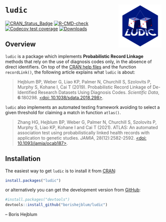 
<!-- README.md is generated from README.Rmd. Please edit that file -->

# `ludic` <a><img src='man/figures/logo.svg' align="right" height="139" /></a>

<!-- badges: start -->

[![CRAN_Status_Badge](http://www.r-pkg.org/badges/version/ludic)](https://cran.r-project.org/package=ludic)
[![R-CMD-check](https://github.com/borishejblum/ludic/actions/workflows/R-CMD-check.yaml/badge.svg)](https://github.com/borishejblum/ludic/actions/workflows/R-CMD-check.yaml)
[![Codecov test
coverage](https://codecov.io/gh/borishejblum/ludic/graph/badge.svg)](https://app.codecov.io/gh/borishejblum/ludic)
[![Downloads](https://cranlogs.r-pkg.org/badges/ludic?color=blue)](https://www.r-pkg.org/pkg/ludic)
<!-- badges: end -->

## Overview

`ludic` is a package which implements **Probabilistic Record Linkage**
methods that rely on the use of diagnosis codes only, in the absence of
direct identifiers. On top of the [CRAN help
files](https://cran.r-project.org/package=ludic) and the function
`recordLink()`, the following article explains what `ludic` is about:

> Hejblum BP, Weber G, Liao KP, Palmer N, Churchill S, Szolovits P,
> Murphy S, Kohane I, Cai T (2019). Probabilistic Record Linkage of
> De-Identified Research Datasets Using Diagnosis Codes. *Scientific
> Data*, **6**:180298. [\<doi:
> 10.1038/sdata.2018.298\>](https://doi.org/10.1038/sdata.2018.298).

`ludic` also implements an automated testing framework avoiding to
select a given threshold for claiming a match in function `atlas()`.

> Zhang HG, Hejblum BP, Weber G, Palmer N, Churchill S, Szolovits P,
> Murphy S, Liao KP, Kohane I and Cai T (2021). ATLAS: An automated
> association test using probabilistically linked health records with
> application to genetic studies. *JAMIA*, 28(12):2582-2592. [\<doi:
> 10.1093/jamia/ocab187\>](https://doi.org/10.1093/jamia/ocab187).

## Installation

The easiest way to get `ludic` is to install it from
[CRAN](https://cran.r-project.org/package=ludic):

``` r
install.packages("ludic")
```

or alternatively you can get the development version from
[GitHub](https://github.com/borishejblum/ludic):

``` r
#install.packages("devtools")
devtools::install_github("borishejblum/ludic")
```

– Boris Hejblum
